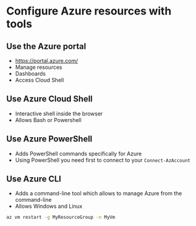 # Configure Azure resources with tools

## Use the Azure portal

* <https://portal.azure.com/>
* Manage resources
* Dashboards
* Access Cloud Shell


## Use Azure Cloud Shell

* Interactive shell inside the browser
* Allows Bash or Powershell


## Use Azure PowerShell

* Adds PowerShell commands specifically for Azure
* Using PowerShell you need first to connect to your `Connect-AzAccount`


## Use Azure CLI

* Adds a command-line tool which allows to manage Azure from the command-line
* Allows Windows and Linux

``` bat
az vm restart -g MyResourceGroup -n MyVm
```

